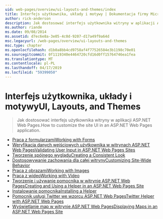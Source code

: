 ```yaml
---
uid: web-pages/overview/ui-layouts-and-themes/index
title: Interfejs użytkownika, układy i motywy | Dokumentacja firmy Microsoft
author: rick-anderson
description: Jak dostosować interfejs użytkownika witryny w aplikacji ASP.NET Web Pages.
ms.author: riande
ms.date: 09/08/2014
ms.assetid: d7ec6e8a-3e05-4c0d-9207-d17a49f9a64d
msc.legacyurl: /web-pages/overview/ui-layouts-and-themes
msc.type: chapter
ms.openlocfilehash: d1b0a8bb4cd9758af4f77526584e3b1198c70e01
ms.sourcegitcommit: 0f1119340e4464720cfd16d0ff15764746ea1fea
ms.translationtype: MT
ms.contentlocale: pl-PL
ms.lasthandoff: 04/17/2019
ms.locfileid: "59399050"
---
```

# <a name="ui-layouts-and-themes"></a><span data-ttu-id="a3d58-103">Interfejs użytkownika, układy i motywy</span><span class="sxs-lookup"><span data-stu-id="a3d58-103">UI, Layouts, and Themes</span></span>

> <span data-ttu-id="a3d58-104">Jak dostosować interfejs użytkownika witryny w aplikacji ASP.NET Web Pages.</span><span class="sxs-lookup"><span data-stu-id="a3d58-104">How to customize the site UI in an ASP.NET Web Pages application.</span></span>


- [<span data-ttu-id="a3d58-105">Praca z formularzami</span><span class="sxs-lookup"><span data-stu-id="a3d58-105">Working with Forms</span></span>](4-working-with-forms.md)
- [<span data-ttu-id="a3d58-106">Weryfikacja danych wejściowych użytkownika w witrynach ASP.NET Web Pages</span><span class="sxs-lookup"><span data-stu-id="a3d58-106">Validating User Input in ASP.NET Web Pages Sites</span></span>](validating-user-input-in-aspnet-web-pages-sites.md)
- [<span data-ttu-id="a3d58-107">Tworzenie spójnego wyglądu</span><span class="sxs-lookup"><span data-stu-id="a3d58-107">Creating a Consistent Look</span></span>](3-creating-a-consistent-look.md)
- [<span data-ttu-id="a3d58-108">Dostosowywanie zachowania dla całej witryny</span><span class="sxs-lookup"><span data-stu-id="a3d58-108">Customizing Site-Wide Behavior</span></span>](18-customizing-site-wide-behavior.md)
- [<span data-ttu-id="a3d58-109">Praca z obrazami</span><span class="sxs-lookup"><span data-stu-id="a3d58-109">Working with Images</span></span>](9-working-with-images.md)
- [<span data-ttu-id="a3d58-110">Praca z wideo</span><span class="sxs-lookup"><span data-stu-id="a3d58-110">Working with Video</span></span>](10-working-with-video.md)
- [<span data-ttu-id="a3d58-111">Tworzenie i używanie pomocnika w witrynie ASP.NET Web Pages</span><span class="sxs-lookup"><span data-stu-id="a3d58-111">Creating and Using a Helper in an ASP.NET Web Pages Site</span></span>](creating-and-using-a-helper-in-an-aspnet-web-pages-site.md)
- [<span data-ttu-id="a3d58-112">Instalowanie pomocnika</span><span class="sxs-lookup"><span data-stu-id="a3d58-112">Installing a Helper</span></span>](installing-helpers.md)
- [<span data-ttu-id="a3d58-113">Pomocnik usługi Twitter we wzorcu ASP.NET Web Pages</span><span class="sxs-lookup"><span data-stu-id="a3d58-113">Twitter Helper with ASP.NET Web Pages</span></span>](twitter-helper.md)
- [<span data-ttu-id="a3d58-114">Wyświetlanie map w witrynie ASP.NET Web Pages</span><span class="sxs-lookup"><span data-stu-id="a3d58-114">Displaying Maps in an ASP.NET Web Pages Site</span></span>](displaying-maps-in-an-aspnet-web-pages-site.md)

